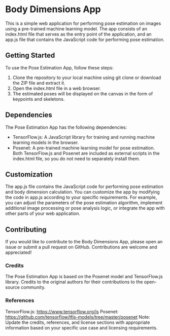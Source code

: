 # Body Dimensions App
This is a simple web application for performing pose estimation on images using a pre-trained machine learning model. The app consists of an index.html file that serves as the entry point of the application, and an app.js file that contains the JavaScript code for performing pose estimation.

## Getting Started
To use the Pose Estimation App, follow these steps:

1. Clone the repository to your local machine using git clone or download the ZIP file and extract it.
2. Open the index.html file in a web browser.
3. The estimated poses will be displayed on the canvas in the form of keypoints and skeletons.
## Dependencies
The Pose Estimation App has the following dependencies:

* TensorFlow.js: A JavaScript library for training and running machine learning models in the browser.
* Posenet: A pre-trained machine learning model for pose estimation.
Both TensorFlow.js and Posenet are included as external scripts in the index.html file, so you do not need to separately install them.

## Customization
The app.js file contains the JavaScript code for performing pose estimation and body dimension calculation. You can customize the app by modifying the code in app.js according to your specific requirements. For example, you can adjust the parameters of the pose estimation algorithm, implement additional image processing or pose analysis logic, or integrate the app with other parts of your web application.

## Contributing
If you would like to contribute to the Body Dimensions App, please open an issue or submit a pull request on GitHub. Contributions are welcome and appreciated!

### Credits
The Pose Estimation App is based on the Posenet model and TensorFlow.js library. Credits to the original authors for their contributions to the open-source community.

### References
TensorFlow.js: https://www.tensorflow.org/js
Posenet: https://github.com/tensorflow/tfjs-models/tree/master/posenet
Note: Update the credits, references, and license sections with appropriate information based on your specific use case and licensing requirements.